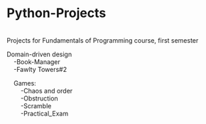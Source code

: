 # Python-Projects
<br/>
Projects for Fundamentals of Programming course, first semester<br/>

Domain-driven design<br/>
 &nbsp;&nbsp;&nbsp;&nbsp;-Book-Manager<br/>
 &nbsp;&nbsp;&nbsp;&nbsp;-Fawlty Towers#2<br/>

   &nbsp;&nbsp;&nbsp;&nbsp;Games:<br/>
    &nbsp;&nbsp;&nbsp;&nbsp;&nbsp;&nbsp;&nbsp;&nbsp;-Chaos and order<br/>
    &nbsp;&nbsp;&nbsp;&nbsp;&nbsp;&nbsp;&nbsp;&nbsp;-Obstruction<br/>
    &nbsp;&nbsp;&nbsp;&nbsp;&nbsp;&nbsp;&nbsp;&nbsp;-Scramble<br/>
    &nbsp;&nbsp;&nbsp;&nbsp;&nbsp;&nbsp;&nbsp;&nbsp;-Practical_Exam<br/>
<br/>

